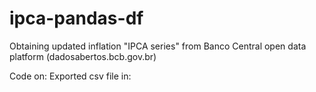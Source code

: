# ipca-pandas-df
Obtaining updated inflation "IPCA series" from Banco Central open data platform (dadosabertos.bcb.gov.br)

Code on: 
Exported csv file in: 